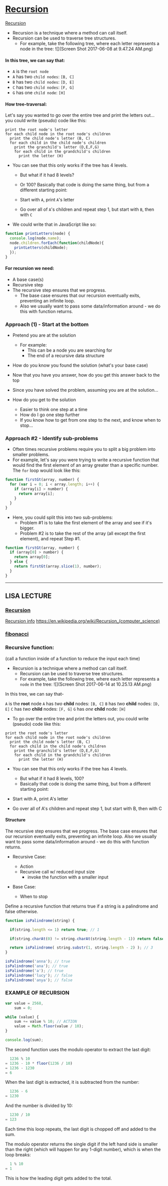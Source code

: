 # [Recursion](https://en.wikipedia.org/wiki/Recursion_(computer_science))

[Recursion](http://www.sparknotes.com/cs/recursion/whatisrecursion/section1.rhtml)
- Recursion is a technique where a method can call itself.
- Recursion can be used to traverse tree structures.
  - For example, take the following tree, where each letter represents a node in the tree:
![](Screen Shot 2017-06-08 at 9.47.24 AM.png)

#### In this tree, we can say that:

- `A` is the `root node`
- `A` has two `child nodes`: `[B, C]`
- `B` has two `child nodes`: `[D, E]`
- `C` has two `child nodes`: `[F, G]`
- `G` has one `child node`: `[H]`

#### How tree-traversal:
Let's say you wanted to go over the entire tree and print the letters out... you could write (pseudo) code like this:

```
print the root node's letter
for each child node in the root node's children
  print the child node's letter (B, C)
  for each child in the child node's children
    print the granchild's letter (D,E,F,G)
    for each child in the grandchild's children
      print the letter (H)
```

- You can see that this only works if the tree has 4 levels.
  - But what if it had 8 levels?
  - Or 100? Basically that code is doing the same thing, but from a different starting point:

  - Start with `A`, print `A`'s letter
  - Go over all of `A`'s children and repeat step 1, but start with `B`, then with `C`

- We could write that in JavaScript like so:

```js
function printLetters(node) {
  console.log(node.name);
  node.children.forEach(function(childNode){
    printLetters(childNode);
  });
}
```

#### For recursion we need:

- A base case(s)
- Recursive step
- The recursive step ensures that we progress.
  - The base case ensures that our recursion eventually exits, preventing an infinite loop.
  - Also we usually want to pass some data/information around - we do this with function returns.


### Approach (1) - Start at the bottom

- Pretend you are at the solution

  - For example:
    - This can be a node you are searching for
    - The end of a recursive data structure

- How do you know you found the solution (what's your base case)

- Now that you have you answer, how do you get this answer back to the top

- Since you have solved the problem, assuming you are at the solution...

- How do you get to the solution
  - Easier to think one step at a time
  - How do I go one step further
  - If you know how to get from one step to the next, and know when to stop...

### Approach #2 - Identify sub-problems

- Often times recursive problems require you to split a big problem into smaller problems.
- For example, let's say you were trying to write a recursive function that would find the first element of an array greater than a specific number. The `for` loop would look like this:
```js
function firstGt(array, number) {
  for (var i = 0; i < array.length; i++) {
    if (array[i] > number) {
      return array[i];
    }
  }
}
```

- Here, you could split this into two sub-problems:
  - Problem #1 is to take the first element of the array and see if it's bigger.
  - Problem #2 is to take the rest of the array (all except the first element), and repeat Step #1.
```js
function firstGt(array, number) {
  if (array[0] > number) {
    return array[0];
  } else {
    return firstGt(array.slice(1), number);
  }
}
```

---

## LISA LECTURE

### [Recursion](https://learn.galvanize.com/content/gSchool/computer-science-curriculum/master/Unit-1/04-recursion.md)
[Recursion info](http://www.sparknotes.com/cs/recursion/whatisrecursion/section1.rhtml)
https://en.wikipedia.org/wiki/Recursion_(computer_science)



### [fibonacci](https://en.wikipedia.org/wiki/Fibonacci_number)

### Recursive function:
(call a function inside of a function to reduce the input each time)

- Recursion is a technique where a method can call itself.
  - Recursion can be used to traverse tree structures.
  - For example, take the following tree, where each letter represents a `node` in the tree:
![](Screen Shot 2017-06-14 at 10.25.13 AM.png)

In this tree, we can say that-

`A` is the **root** node
`A` has _two_ **child** nodes: `[B, C]`
`B` has _two_ **child** nodes: `[D, E]`
`C` has _two_ **child** nodes: `[F, G]`
`G` has _one_ **child** node: `[H]`


- To go over the entire tree and print the letters out, you could write (pseudo) code like this:
```
print the root node's letter
for each child node in the root node's children
  print the child node's letter (B, C)
  for each child in the child node's children
    print the granchild's letter (D,E,F,G)
    for each child in the grandchild's children
      print the letter (H)
```

- You can see that this only works if the tree has 4 levels.
  - But what if it had 8 levels, 100?
  - Basically that code is doing the same thing, but from a different starting point:

- Start with A, print A's letter
- Go over all of A's children and repeat step 1, but start with B, then with C


#### Structure
The recursive step ensures that we progress. The base case ensures that our recursion eventually exits, preventing an infinite loop. Also we usually want to pass some data/information around - we do this with function returns.

- Recursive Case:
  - Action
  - Recursive call w/ reduced input size
    - invoke the function with a smaller input

- Base Case:
  - When to stop



Define a recursive function that returns true if a string is a palindrome and false otherwise.


```js
function isPalindrome(string) {

  if(string.length <= 1) return true; // 1

  if(string.charAt(0) != string.charAt(string.length - 1)) return false; // 2

  return isPalindrome( string.substr(1, string.length - 2) ); // 3
}

isPalindrome('anna'); // true
isPalindrome('ana'); // true
isPalindrome('a'); // true
isPalindrome('lucy'); // false
isPalindrome('anya'); // false
```

### EXAMPLE OF RECURSION
```js
var value = 2568,
    sum = 0;

while (value) {
    sum += value % 10; // ACTION
    value = Math.floor(value / 10);
}

console.log(sum);
```

The second function uses the modulo operator to extract the last digit:
```js
  1236 % 10
= 1236 - 10 * floor(1236 / 10)
= 1236 - 1230
= 6
```
When the last digit is extracted, it is subtracted from the number:
```js
  1236 - 6
= 1230
```
And the number is divided by 10:
```js
  1230 / 10
= 123
```
Each time this loop repeats, the last digit is chopped off and added to the sum.

The modulo operator returns the single digit if the left hand side is smaller than the right (which will happen for any 1-digit number), which is when the loop breaks:
```js
  1 % 10
= 1
```
This is how the leading digit gets added to the total.

